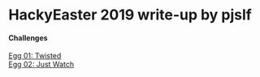 # HackyEaster 2019 write-up by pjslf

#### Challenges

[Egg 01: Twisted](challenges/egg01/README.md)  
[Egg 02: Just Watch](challenges/egg02/README.md)  

